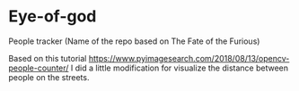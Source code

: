 # Eye-of-god
People tracker (Name of the repo based on The Fate of the Furious)

Based on this tutorial https://www.pyimagesearch.com/2018/08/13/opencv-people-counter/ I did a little modification for visualize the distance between people on the streets. 


